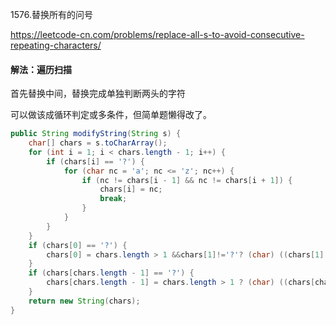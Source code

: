 1576.替换所有的问号

https://leetcode-cn.com/problems/replace-all-s-to-avoid-consecutive-repeating-characters/

#### 解法：遍历扫描

首先替换中间，替换完成单独判断两头的字符

可以做该成循环判定或多条件，但简单题懒得改了。



```java
public String modifyString(String s) {
    char[] chars = s.toCharArray();
    for (int i = 1; i < chars.length - 1; i++) {
        if (chars[i] == '?') {
            for (char nc = 'a'; nc <= 'z'; nc++) {
                if (nc != chars[i - 1] && nc != chars[i + 1]) {
                    chars[i] = nc;
                    break;
                }
            }
        }
    }
    if (chars[0] == '?') {
        chars[0] = chars.length > 1 &&chars[1]!='?'? (char) ((chars[1] - 'a' + 1) % 26 + 'a') : 'a';
    }
    if (chars[chars.length - 1] == '?') {
        chars[chars.length - 1] = chars.length > 1 ? (char) ((chars[chars.length - 2] - 'a' + 1) % 26 + 'a') : 'a';
    }
    return new String(chars);
}
```

